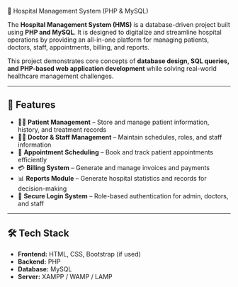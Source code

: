 🏥 Hospital Management System (PHP & MySQL)

The **Hospital Management System (HMS)** is a database-driven project built using **PHP and MySQL**. It is designed to digitalize and streamline hospital operations by providing an all-in-one platform for managing patients, doctors, staff, appointments, billing, and reports.  

This project demonstrates core concepts of **database design, SQL queries, and PHP-based web application development** while solving real-world healthcare management challenges.

---

## 📌 Features
- 👨‍⚕️ **Patient Management** – Store and manage patient information, history, and treatment records  
- 🧑‍⚕️ **Doctor & Staff Management** – Maintain schedules, roles, and staff information  
- 📅 **Appointment Scheduling** – Book and track patient appointments efficiently  
- 💳 **Billing System** – Generate and manage invoices and payments  
- 📊 **Reports Module** – Generate hospital statistics and records for decision-making  
- 🔐 **Secure Login System** – Role-based authentication for admin, doctors, and staff  

---

## 🛠️ Tech Stack
- **Frontend:** HTML, CSS, Bootstrap (if used)  
- **Backend:** PHP  
- **Database:** MySQL  
- **Server:** XAMPP / WAMP / LAMP  

